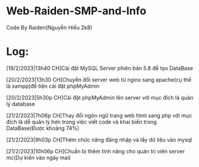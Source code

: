 # Web-Raiden-SMP-and-Info
Code By Raiden(Nguyễn Hiếu 2k8)
# Log:
[19/2/2023|13h40 CH]Cài đặt MySQL Server phiên bản 5.8 để tạo DataBase

[20/2/2023|13h30 CH]Chuyển đổi server web từ nginx sang apache(cụ thể là xampp)để tiện cài đặt phpMyAdmin

[20/2/2023|5h30p CH]Cài đặt phpMyAdmin lên server với mục đích là quản lý database

[21/2/2023|7h06p CH]Thay đổi ngôn ngữ trang web html sang php với mục đích là dễ quản lý hơn trong việc viết code và khai biến trong DataBase(Được khoảng 74%)

[21/2/2023|9h03p CH]Thêm chức năng đăng nhập và lấy dữ liệu vào mysql

[21/2/2023|10h06p CH]Chuẩn bị thêm tính năng cho quản trị viên server mc(Dự kiến vào ngày mai)
